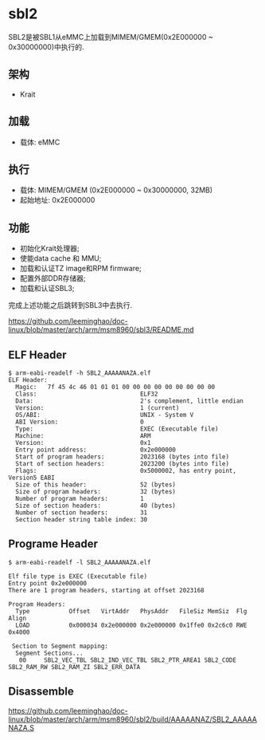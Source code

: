 sbl2
========================================

SBL2是被SBL1从eMMC上加载到MIMEM/GMEM(0x2E000000 ~ 0x30000000)中执行的.

架构
----------------------------------------

* Krait

加载
----------------------------------------

* 载体: eMMC

执行
----------------------------------------

* 载体: MIMEM/GMEM (0x2E000000 ~ 0x30000000, 32MB)
* 起始地址: 0x2E000000

功能
----------------------------------------

* 初始化Krait处理器;
* 使能data cache 和 MMU;
* 加载和认证TZ image和RPM firmware;
* 配置外部DDR存储器;
* 加载和认证SBL3;

完成上述功能之后跳转到SBL3中去执行.

https://github.com/leeminghao/doc-linux/blob/master/arch/arm/msm8960/sbl3/README.md

ELF Header
----------------------------------------

```
$ arm-eabi-readelf -h SBL2_AAAAANAZA.elf
ELF Header:
  Magic:   7f 45 4c 46 01 01 01 00 00 00 00 00 00 00 00 00
  Class:                             ELF32
  Data:                              2's complement, little endian
  Version:                           1 (current)
  OS/ABI:                            UNIX - System V
  ABI Version:                       0
  Type:                              EXEC (Executable file)
  Machine:                           ARM
  Version:                           0x1
  Entry point address:               0x2e000000
  Start of program headers:          2023168 (bytes into file)
  Start of section headers:          2023200 (bytes into file)
  Flags:                             0x5000002, has entry point, Version5 EABI
  Size of this header:               52 (bytes)
  Size of program headers:           32 (bytes)
  Number of program headers:         1
  Size of section headers:           40 (bytes)
  Number of section headers:         31
  Section header string table index: 30
```

Programe Header
----------------------------------------

```
$ arm-eabi-readelf -l SBL2_AAAAANAZA.elf

Elf file type is EXEC (Executable file)
Entry point 0x2e000000
There are 1 program headers, starting at offset 2023168

Program Headers:
  Type           Offset   VirtAddr   PhysAddr   FileSiz MemSiz  Flg Align
  LOAD           0x000034 0x2e000000 0x2e000000 0x1ffe0 0x2c6c0 RWE 0x4000

 Section to Segment mapping:
  Segment Sections...
   00     SBL2_VEC_TBL SBL2_IND_VEC_TBL SBL2_PTR_AREA1 SBL2_CODE SBL2_RAM_RW SBL2_RAM_ZI SBL2_ERR_DATA
```

Disassemble
----------------------------------------

https://github.com/leeminghao/doc-linux/blob/master/arch/arm/msm8960/sbl2/build/AAAAANAZ/SBL2_AAAAANAZA.S
